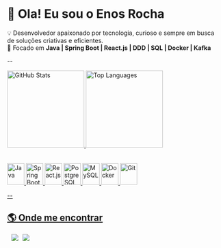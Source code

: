 # 👋 Ola! Eu sou o Enos Rocha  

💡 Desenvolvedor apaixonado por tecnologia, curioso e sempre em busca de soluções criativas e eficientes.  
🎯 Focado em **Java | Spring Boot | React.js | DDD | SQL | Docker | Kafka**  

--

<div>
  <a href="https://github.com/EnosRocha"/>
  <img height="180em" src="https://github-readme-stats.vercel.app/api?username=EnosRocha&show_icons=true&theme=dracula&hide=issues,contribs" alt="GitHub Stats"/>
  <img height="180em" src="https://github-readme-stats.vercel.app/api/top-langs/?username=EnosRocha&layout=compact&theme=dracula&hide=html,css" alt="Top Languages"/>
</div>

<br>

<div style="display: inline_block; gap: 15px;"><br>
  <img src="https://cdn.jsdelivr.net/gh/devicons/devicon/icons/java/java-original.svg" width="40" height="50" title="Java"/>
  <img src="https://cdn.jsdelivr.net/gh/devicons/devicon/icons/spring/spring-original.svg" width="40" height="50" title="Spring Boot"/>
  <img src="https://cdn.jsdelivr.net/gh/devicons/devicon/icons/react/react-original.svg" width="40" height="50" title="React.js"/>
  <img src="https://cdn.jsdelivr.net/gh/devicons/devicon/icons/postgresql/postgresql-original.svg" width="40" height="50" title="PostgreSQL"/>
  <img src="https://cdn.jsdelivr.net/gh/devicons/devicon/icons/mysql/mysql-original.svg" width="40" height="50" title="MySQL"/>
  <img src="https://cdn.jsdelivr.net/gh/devicons/devicon/icons/docker/docker-original.svg" width="40" height="50" title="Docker"/>
  <img src="https://cdn.jsdelivr.net/gh/devicons/devicon/icons/git/git-original.svg" width="40" height="50" title="Git"/>
          
</div>

--


## 🌎 Onde me encontrar

<div style="display: flex; gap: 10px;">
  <a href="https://www.linkedin.com/in/enosrocha" target="_blank">
    <img src="https://img.shields.io/badge/LinkedIn-0077B5?style=for-the-badge&logo=linkedin&logoColor=white"/>
  </a>
  <a href="https://github.com/EnosRocha">
    <img src="https://img.shields.io/badge/GitHub-100000?style=for-the-badge&logo=github&logoColor=white"/>
  </a>
</div>
